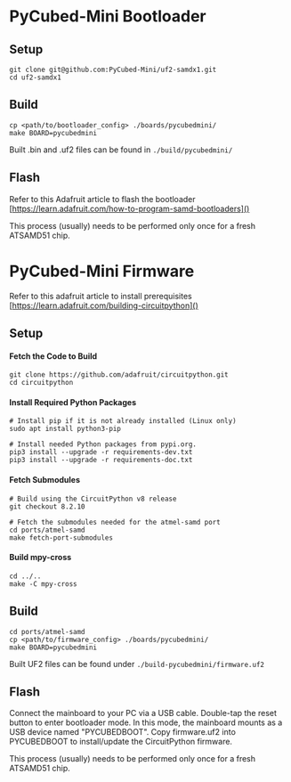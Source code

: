 # PyCubed-Mini Bootloader
## Setup
```
git clone git@github.com:PyCubed-Mini/uf2-samdx1.git
cd uf2-samdx1
```
## Build
```
cp <path/to/bootloader_config> ./boards/pycubedmini/
make BOARD=pycubedmini
```
Built .bin and .uf2 files can be found in `./build/pycubedmini/`
## Flash
Refer to this Adafruit article to flash the bootloader [https://learn.adafruit.com/how-to-program-samd-bootloaders]()

This process (usually) needs to be performed only once for a fresh ATSAMD51 chip.

# PyCubed-Mini Firmware

Refer to this adafruit article to install prerequisites
[https://learn.adafruit.com/building-circuitpython]()
## Setup
#### Fetch the Code to Build
```
git clone https://github.com/adafruit/circuitpython.git
cd circuitpython
```
#### Install Required Python Packages
```
# Install pip if it is not already installed (Linux only)
sudo apt install python3-pip

# Install needed Python packages from pypi.org.
pip3 install --upgrade -r requirements-dev.txt
pip3 install --upgrade -r requirements-doc.txt
```
#### Fetch Submodules
```
# Build using the CircuitPython v8 release
git checkout 8.2.10

# Fetch the submodules needed for the atmel-samd port
cd ports/atmel-samd
make fetch-port-submodules
```
#### Build mpy-cross
```
cd ../..
make -C mpy-cross
```
## Build
```
cd ports/atmel-samd
cp <path/to/firmware_config> ./boards/pycubedmini/
make BOARD=pycubedmini
```
Built UF2 files can be found under `./build-pycubedmini/firmware.uf2`
## Flash
Connect the mainboard to your PC via a USB cable. Double-tap the reset button to enter bootloader mode. In this mode, the mainboard mounts as a USB device named "PYCUBEDBOOT". Copy firmware.uf2 into PYCUBEDBOOT to install/update the CircuitPython firmware.

This process (usually) needs to be performed only once for a fresh ATSAMD51 chip.
